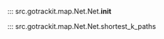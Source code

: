 <a id="init"></a>
::: src.gotrackit.map.Net.Net.__init__

<a id="shortest_k_paths"></a>
::: src.gotrackit.map.Net.Net.shortest_k_paths